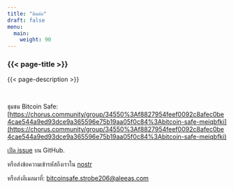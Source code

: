 ```yaml
---
title: "ติดต่อ"
draft: false
menu:
  main:
    weight: 90
---
```


### {{< page-title >}} 
{{< page-description >}} 

<br>


ชุมชน Bitcoin Safe: [https://chorus.community/group/34550%3Af8827954feef0092c8afec0be4cae544a9ed93dce9a365596e75b19aa05f0c84%3Abitcoin-safe-meiqbfki](https://chorus.community/group/34550%3Af8827954feef0092c8afec0be4cae544a9ed93dce9a365596e75b19aa05f0c84%3Abitcoin-safe-meiqbfki)

[เปิด issue](https://github.com/andreasgriffin/bitcoin-safe) บน GitHub.

หรือส่งข้อความเข้ารหัสถึงเราใน [nostr](https://yakihonne.com/users/npub1g9uhysae68vhvwwqel8v9enr9mg43rn4tpurs6a9g4jsrw6nl7lsplhs9v) 

หรือส่งอีเมลมาที่: bitcoinsafe.strobe206@aleeas.com
